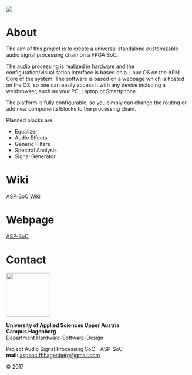<img src="https://asp-soc.github.io/Pictures/aspsoc1.png">

# About

The aim of this project is to create a universal standalone customizable audio signal processing chain on a FPGA SoC.

The audio processing is realized in hardware and the configuration/visualisation interface is based on a Linux OS on the ARM Core of the system. The software is based on a webpage which is hosted on the OS, so one can easily access it with any device including a webbrowser, such as your PC, Laptop or Smartphone. 

The platform is fully configurable, so you simply can change the routing or add new components/blocks to the processing chain.

Planned blocks are:

* Equalizer
* Audio Effects
* Generic Filters
* Spectral Analysis
* Signal Generator


# Wiki

[ASP-SoC Wiki](https://github.com/ASP-SoC/ASP-SoC/wiki)

# Webpage

[ASP-SoC](https://asp-soc.github.io/)

# Contact

<img src="https://asp-soc.github.io/Pictures/fhLogo.png" width="120" >

**University of Applied Sciences Upper Austria**  
**Campus Hagenberg**  
Department Hardware-Software-Design

Project Audio Signal Processing SoC - ASP-SoC  
**mail:** aspsoc.fhhagenberg@gmail.com

© 2017
